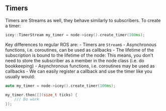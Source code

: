 ## Timers 

Timers are Streams as well, they behave similarly to subscribers. 
To create a timer:
```cpp
icey::TimerStream my_timer = node->icey().create_timer(100ms);
```

Key differences to regular ROS are: 
     - Timers are `Stream`s
     - Asynchronous functions, i.e. coroutines, can be used as callbacks
     - The lifetime of the subscription is bound to the lifetime of the node: This means, you don't need to store  the subscriber as a member in the node class (i.e. do bookkeeping)
     - Asynchronous functions, i.e. coroutines may be used as callbacks 
     - 
We can easily register a callback and use the timer like you usually would: 

```cpp
auto my_timer = node->icey().create_timer(100ms);

my_timer.then([](size_t ticks) {
    /// Do work
});
```